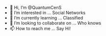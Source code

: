 - 👋 Hi, I’m @QuantumCenS
- 👀 I’m interested in ... Social Networks
- 🌱 I’m currently learning ... Classified
- 💞️ I’m looking to collaborate on ... Who knows
- 📫 How to reach me ... Say Hi!

<!---
QuantumCenS/QuantumCenS is a ✨ special ✨ repository because its `README.md` (this file) appears on your GitHub profile.
You can click the Preview link to take a look at your changes.
--->
